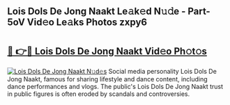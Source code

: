 ## Lois Dols De Jong Naakt Le𝚊k𝚎d N𝚞𝚍e - Part-5oV Vid𝚎o Le𝚊ks Photos zxpy6

# <h2><a href="http://fbaxs2u.evod.top/?m=Lois+Dols+De+Jong+Naakt">🔗 👉🔴 Lois Dols De Jong Naakt Vid𝚎o Ph𝚘t𝚘s</a></h2>

[![Lois Dols De Jong Naakt N𝚞d𝚎s](https://i.imgur.com/8V9OHl7.gif)](http://fbaxs2u.evod.top/?m=Lois+Dols+De+Jong+Naakt)
Social media personality Lois Dols De Jong Naakt, famous for sharing lifestyle and dance content, including dance performances and vlogs. The public's Lois Dols De Jong Naakt trust in public figures is often eroded by scandals and controversies. 
